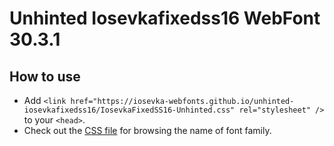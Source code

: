 # Unhinted Iosevkafixedss16 WebFont 30.3.1

## How to use

- Add `<link href="https://iosevka-webfonts.github.io/unhinted-iosevkafixedss16/IosevkaFixedSS16-Unhinted.css" rel="stylesheet" />` to your `<head>`.
- Check out the [CSS file](./IosevkaFixedSS16-Unhinted.css) for browsing the name of font family.
